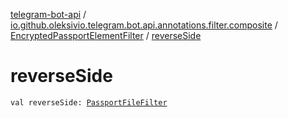 [telegram-bot-api](../../index.md) / [io.github.oleksivio.telegram.bot.api.annotations.filter.composite](../index.md) / [EncryptedPassportElementFilter](index.md) / [reverseSide](./reverse-side.md)

# reverseSide

`val reverseSide: `[`PassportFileFilter`](../-passport-file-filter/index.md)